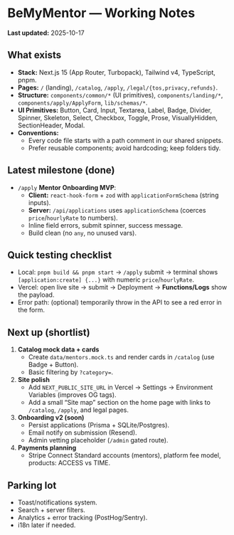 <!-- BEMYMENTOR_NOTES.md -->
# BeMyMentor — Working Notes
**Last updated:** 2025-10-17

## What exists
- **Stack:** Next.js 15 (App Router, Turbopack), Tailwind v4, TypeScript, pnpm.
- **Pages:** `/` (landing), `/catalog`, `/apply`, `/legal/{tos,privacy,refunds}`.
- **Structure:** `components/common/*` (UI primitives), `components/landing/*`, `components/apply/ApplyForm`, `lib/schemas/*`.
- **UI Primitives:** Button, Card, Input, Textarea, Label, Badge, Divider, Spinner, Skeleton, Select, Checkbox, Toggle, Prose, VisuallyHidden, SectionHeader, Modal.
- **Conventions:** 
  - Every code file starts with a path comment in our shared snippets.
  - Prefer reusable components; avoid hardcoding; keep folders tidy.

## Latest milestone (done)
- `/apply` **Mentor Onboarding MVP**:
  - **Client:** `react-hook-form` + `zod` with `applicationFormSchema` (string inputs).
  - **Server:** `/api/applications` uses `applicationSchema` (coerces `price`/`hourlyRate` to numbers).
  - Inline field errors, submit spinner, success message.
  - Build clean (no `any`, no unused vars).

## Quick testing checklist
- Local: `pnpm build && pnpm start` → `/apply` submit → terminal shows `[application:create] {...}` with numeric `price`/`hourlyRate`.
- Vercel: open live site → submit → Deployment → **Functions/Logs** show the payload.
- Error path: (optional) temporarily throw in the API to see a red error in the form.

## Next up (shortlist)
1. **Catalog mock data + cards**
   - Create `data/mentors.mock.ts` and render cards in `/catalog` (use Badge + Button).
   - Basic filtering by `?category=`.
2. **Site polish**
   - Add `NEXT_PUBLIC_SITE_URL` in Vercel → Settings → Environment Variables (improves OG tags).
   - Add a small “Site map” section on the home page with links to `/catalog`, `/apply`, and legal pages.
3. **Onboarding v2 (soon)**
   - Persist applications (Prisma + SQLite/Postgres).
   - Email notify on submission (Resend).
   - Admin vetting placeholder (`/admin` gated route).
4. **Payments planning**
   - Stripe Connect Standard accounts (mentors), platform fee model, products: ACCESS vs TIME.

## Parking lot
- Toast/notifications system.
- Search + server filters.
- Analytics + error tracking (PostHog/Sentry).
- i18n later if needed.
